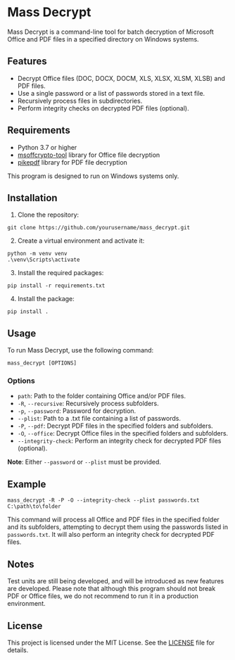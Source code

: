 # Mass Decrypt

Mass Decrypt is a command-line tool for batch decryption of Microsoft Office and PDF files in a specified directory on Windows systems.

## Features

- Decrypt Office files (DOC, DOCX, DOCM, XLS, XLSX, XLSM, XLSB) and PDF files.
- Use a single password or a list of passwords stored in a text file.
- Recursively process files in subdirectories.
- Perform integrity checks on decrypted PDF files (optional).

## Requirements

- Python 3.7 or higher
- [msoffcrypto-tool](https://github.com/nolze/msoffcrypto-tool) library for Office file decryption
- [pikepdf](https://github.com/pikepdf/pikepdf) library for PDF file decryption

This program is designed to run on Windows systems only.

## Installation

1. Clone the repository:

```git
git clone https://github.com/yourusername/mass_decrypt.git
```

2. Create a virtual environment and activate it:

```console
python -m venv venv
.\venv\Scripts\activate
```

3. Install the required packages:

```console
pip install -r requirements.txt
```

4. Install the package:

```console
pip install .
```

## Usage

To run Mass Decrypt, use the following command:

```console
mass_decrypt [OPTIONS]
```

### Options

- `path`: Path to the folder containing Office and/or PDF files.
- `-R`, `--recursive`: Recursively process subfolders.
- `-p`, `--password`: Password for decryption.
- `--plist`: Path to a .txt file containing a list of passwords.
- `-P`, `--pdf`: Decrypt PDF files in the specified folders and subfolders.
- `-O`, `--office`: Decrypt Office files in the specified folders and subfolders.
- `--integrity-check`: Perform an integrity check for decrypted PDF files (optional).

**Note**: Either `--password` or `--plist` must be provided.

## Example

```console
mass_decrypt -R -P -O --integrity-check --plist passwords.txt C:\path\to\folder
```

This command will process all Office and PDF files in the specified folder and its subfolders, attempting to decrypt them using the passwords listed in `passwords.txt`. It will also perform an integrity check for decrypted PDF files.

## Notes

Test units are still being developed, and will be introduced as new features are developed. Please note that although this program should not break PDF or Office files, we do not recommend to run it in a production environment.

## License

This project is licensed under the MIT License. See the [LICENSE](LICENSE) file for details.

